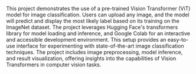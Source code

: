 This project demonstrates the use of a pre-trained Vision Transformer (ViT) model for image classification. Users can upload any image, and the model will predict and display the most likely label based on its training on the ImageNet dataset. The project leverages Hugging Face's transformers library for model loading and inference, and Google Colab for an interactive and accessible development environment. This setup provides an easy-to-use interface for experimenting with state-of-the-art image classification techniques. The project includes image preprocessing, model inference, and result visualization, offering insights into the capabilities of Vision Transformers in computer vision tasks.






